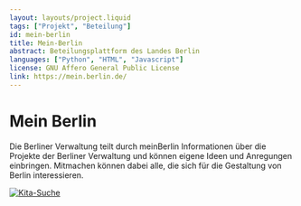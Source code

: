 ```yaml
---
layout: layouts/project.liquid
tags: ["Projekt", "Beteilung"]
id: mein-berlin
title: Mein-Berlin
abstract: Beteilungsplattform des Landes Berlin
languages: ["Python", "HTML", "Javascript"]
license: GNU Affero General Public License
link: https://mein.berlin.de/
---
```


# Mein Berlin

Die Berliner Verwaltung teilt durch meinBerlin Informationen über die Projekte der Berliner Verwaltung und können eigene Ideen und Anregungen einbringen. Mitmachen können dabei alle, die sich für die Gestaltung von Berlin interessieren.

[![Kita-Suche](/assets/images/projects/meinBerlin.png)](https://mein.berlin.de/)
